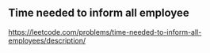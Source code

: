 ## Time needed to inform all employee
https://leetcode.com/problems/time-needed-to-inform-all-employees/description/
